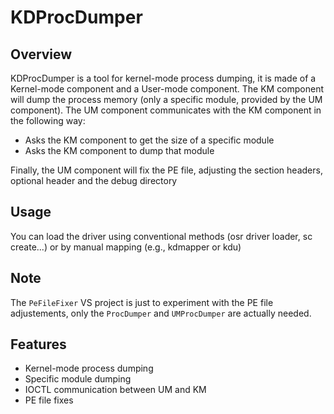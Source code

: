 # KDProcDumper

## Overview
KDProcDumper is a tool for kernel-mode process dumping, it is made of a Kernel-mode component and a User-mode component.
The KM component will dump the process memory (only a specific module, provided by the UM component).
The UM component communicates with the KM component in the following way:
- Asks the KM component to get the size of a specific module
- Asks the KM component to dump that module

Finally, the UM component will fix the PE file, adjusting the section headers, optional header and the debug directory

## Usage
You can load the driver using conventional methods (osr driver loader, sc create...) or by manual mapping (e.g., kdmapper or kdu)

## Note
The `PeFileFixer` VS project is just to experiment with the PE file adjustements, only the `ProcDumper` and `UMProcDumper` are actually needed.

## Features
- Kernel-mode process dumping
- Specific module dumping
- IOCTL communication between UM and KM
- PE file fixes
